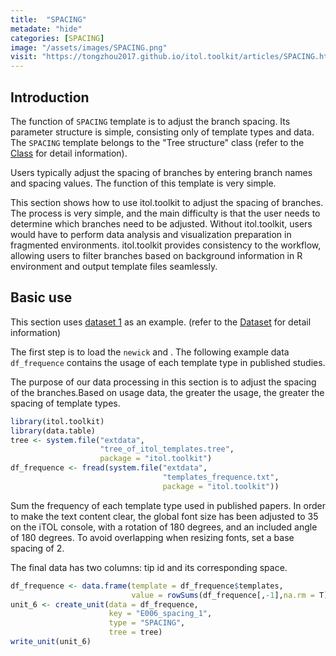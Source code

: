 ```yaml
---
title:  "SPACING"
metadate: "hide"
categories: [SPACING]
image: "/assets/images/SPACING.png"
visit: "https://tongzhou2017.github.io/itol.toolkit/articles/SPACING.html"
---
```

## Introduction

The function of `SPACING` template is to adjust the branch spacing. Its parameter structure is simple, consisting only of template types and data. The `SPACING` template belongs to the "Tree structure" class (refer to the [Class]() for detail information).

Users typically adjust the spacing of branches by entering branch names and spacing values. The function of this template is very simple. 

This section shows how to use itol.toolkit to adjust the spacing of branches. The process is very simple, and the main difficulty is that the user needs to determine which branches need to be adjusted. Without itol.toolkit, users would have to perform data analysis and visualization preparation in fragmented environments. itol.toolkit provides consistency to the workflow, allowing users to filter branches based on background information in R environment and output template files seamlessly.

## Basic use

This section uses [dataset 1](https://github.com/TongZhou2017/itol.toolkit/tree/master/inst/extdata/dataset1) as an example. (refer to the  [Dataset](https://tongzhou2017.github.io/itol.toolkit/articles/Datasets.html) for detail information)

The first step is to load the `newick` and . The following example data `df_frequence` contains the usage of each template type in published studies.

The purpose of our data processing in this section is to adjust the spacing of the branches.Based on usage data, the greater the usage, the greater the spacing of template types.

```R
library(itol.toolkit)
library(data.table)
tree <- system.file("extdata",
                    "tree_of_itol_templates.tree",
                    package = "itol.toolkit")
df_frequence <- fread(system.file("extdata",
                                  "templates_frequence.txt",
                                  package = "itol.toolkit"))
```

Sum the frequency of each template type used in published papers. In order to make the text content clear, the global font size has been adjusted to 35 on the iTOL console, with a rotation of 180 degrees, and an included angle of 180 degrees. To avoid overlapping when resizing fonts, set a base spacing of 2.

The final data has two columns: tip id and its corresponding space.

```R
df_frequence <- data.frame(template = df_frequence$templates, 
                           value = rowSums(df_frequence[,-1],na.rm = T) + 2)
unit_6 <- create_unit(data = df_frequence, 
                      key = "E006_spacing_1",
                      type = "SPACING", 
                      tree = tree)
write_unit(unit_6)
```